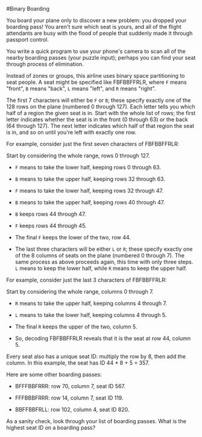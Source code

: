 #Binary Boarding

You board your plane only to discover a new problem: you dropped your boarding pass! You aren't sure which seat is yours, and all of the flight attendants are busy with the flood of people that suddenly made it through passport control.

You write a quick program to use your phone's camera to scan all of the nearby boarding passes (your puzzle input); perhaps you can find your seat through process of elimination.

Instead of zones or groups, this airline uses binary space partitioning to seat people. A seat might be specified like FBFBBFFRLR, where `F` means "front", `B` means "back", `L` means "left", and `R` means "right".

The first 7 characters will either be `F` or `B`; these specify exactly one of the 128 rows on the plane (numbered 0 through 127). Each letter tells you which half of a region the given seat is in. Start with the whole list of rows; the first letter indicates whether the seat is in the front (0 through 63) or the back (64 through 127). The next letter indicates which half of that region the seat is in, and so on until you're left with exactly one row.

For example, consider just the first seven characters of FBFBBFFRLR:

Start by considering the whole range, rows 0 through 127.

- `F` means to take the lower half, keeping rows 0 through 63.

- `B` means to take the upper half, keeping rows 32 through 63.

- `F` means to take the lower half, keeping rows 32 through 47.

- `B` means to take the upper half, keeping rows 40 through 47.

- `B` keeps rows 44 through 47.

- `F` keeps rows 44 through 45.

- The final `F` keeps the lower of the two, row 44.

- The last three characters will be either `L` or `R`; these specify exactly one of the 8 columns of seats on the plane (numbered 0 through 7). The same process as above proceeds again, this time with only three steps. `L` means to keep the lower half, while `R` means to keep the upper half.

For example, consider just the last 3 characters of FBFBBFFRLR:

Start by considering the whole range, columns 0 through 7.

- `R` means to take the upper half, keeping columns 4 through 7.

- `L` means to take the lower half, keeping columns 4 through 5.

- The final `R` keeps the upper of the two, column 5.

- So, decoding FBFBBFFRLR reveals that it is the seat at row 44, column 5.

Every seat also has a unique seat ID: multiply the row by 8, then add the column. In this example, the seat has ID 44 * 8 + 5 = 357.

Here are some other boarding passes:

- BFFFBBFRRR: row 70, column 7, seat ID 567.

- FFFBBBFRRR: row 14, column 7, seat ID 119.

- BBFFBBFRLL: row 102, column 4, seat ID 820.

As a sanity check, look through your list of boarding passes. What is the highest seat ID on a boarding pass?
